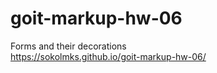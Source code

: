 # goit-markup-hw-06
Forms and their decorations <br/>
https://sokolmks.github.io/goit-markup-hw-06/
